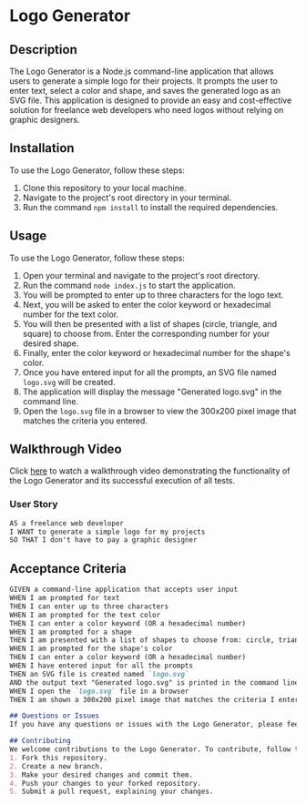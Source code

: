 # Logo Generator

## Description
The Logo Generator is a Node.js command-line application that allows users to generate a simple logo for their projects. It prompts the user to enter text, select a color and shape, and saves the generated logo as an SVG file. This application is designed to provide an easy and cost-effective solution for freelance web developers who need logos without relying on graphic designers.

## Installation
To use the Logo Generator, follow these steps:
1. Clone this repository to your local machine.
2. Navigate to the project's root directory in your terminal.
3. Run the command `npm install` to install the required dependencies.

## Usage
To use the Logo Generator, follow these steps:
1. Open your terminal and navigate to the project's root directory.
2. Run the command `node index.js` to start the application.
3. You will be prompted to enter up to three characters for the logo text.
4. Next, you will be asked to enter the color keyword or hexadecimal number for the text color.
5. You will then be presented with a list of shapes (circle, triangle, and square) to choose from. Enter the corresponding number for your desired shape.
6. Finally, enter the color keyword or hexadecimal number for the shape's color.
7. Once you have entered input for all the prompts, an SVG file named `logo.svg` will be created.
8. The application will display the message "Generated logo.svg" in the command line.
9. Open the `logo.svg` file in a browser to view the 300x200 pixel image that matches the criteria you entered.

## Walkthrough Video
Click [here](https://drive.google.com/file/d/1sedAjubhcJx7pvnxLMMna8u4j4ME8gl5/view) to watch a walkthrough video demonstrating the functionality of the Logo Generator and its successful execution of all tests.

### User Story

```md
AS a freelance web developer
I WANT to generate a simple logo for my projects
SO THAT I don't have to pay a graphic designer
```

## Acceptance Criteria

```md
GIVEN a command-line application that accepts user input
WHEN I am prompted for text
THEN I can enter up to three characters
WHEN I am prompted for the text color
THEN I can enter a color keyword (OR a hexadecimal number)
WHEN I am prompted for a shape
THEN I am presented with a list of shapes to choose from: circle, triangle, and square
WHEN I am prompted for the shape's color
THEN I can enter a color keyword (OR a hexadecimal number)
WHEN I have entered input for all the prompts
THEN an SVG file is created named `logo.svg`
AND the output text "Generated logo.svg" is printed in the command line
WHEN I open the `logo.svg` file in a browser
THEN I am shown a 300x200 pixel image that matches the criteria I entered

## Questions or Issues
If you have any questions or issues with the Logo Generator, please feel free to [open an issue](https://github.com/jamalm06/svg-logo-maker/issues) on the GitHub repository. We will be happy to assist you.

## Contributing
We welcome contributions to the Logo Generator. To contribute, follow these steps:
1. Fork this repository.
2. Create a new branch.
3. Make your desired changes and commit them.
4. Push your changes to your forked repository.
5. Submit a pull request, explaining your changes.


